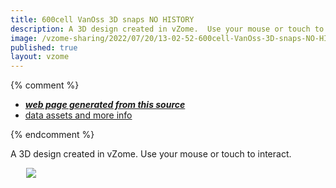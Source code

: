```yaml
---
title: 600cell VanOss 3D snaps NO HISTORY
description: A 3D design created in vZome.  Use your mouse or touch to interact.
image: /vzome-sharing/2022/07/20/13-02-52-600cell-VanOss-3D-snaps-NO-HISTORY/600cell-VanOss-3D-snaps-NO-HISTORY.png
published: true
layout: vzome
---
```


{% comment %}
 - [***web page generated from this source***](</vzome-sharing/2022/07/20/600cell-VanOss-3D-snaps-NO-HISTORY-13-02-52.html>)
 - [data assets and more info](<https://github.com/vorth/vzome-sharing/tree/main/2022/07/20/13-02-52-600cell-VanOss-3D-snaps-NO-HISTORY/>)
 
{% endcomment %}

A 3D design created in vZome.  Use your mouse or touch to interact.

<vzome-viewer style="width: 87%; height: 60vh; margin: 5%"
       src="/vzome-sharing/2022/07/20/13-02-52-600cell-VanOss-3D-snaps-NO-HISTORY/600cell-VanOss-3D-snaps-NO-HISTORY.vZome" >
  <img src="/vzome-sharing/2022/07/20/13-02-52-600cell-VanOss-3D-snaps-NO-HISTORY/600cell-VanOss-3D-snaps-NO-HISTORY.png" />
</vzome-viewer>
